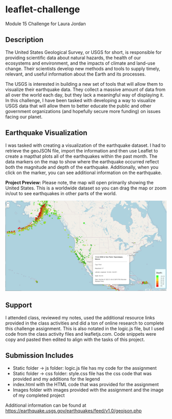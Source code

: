 # leaflet-challenge
Module 15 Challenge for Laura Jordan

## Description
The United States Geological Survey, or USGS for short, is responsible for providing scientific data about natural hazards, the health of our ecosystems and environment, and the impacts of climate and land-use change. Their scientists develop new methods and tools to supply timely, relevant, and useful information about the Earth and its processes.

The USGS is interested in building a new set of tools that will allow them to visualize their earthquake data. They collect a massive amount of data from all over the world each day, but they lack a meaningful way of displaying it. In this challenge, I have been tasked with developing a way to visualize USGS data that will allow them to better educate the public and other government organizations (and hopefully secure more funding) on issues facing our planet.

## Earthquake Visualization
I was tasked with creating a visualization of the earthquake dataset. I had to retrieve the geoJSON file, import the information and then use Leaflet to create a mapthat plots all of the earthquakes within the past month. The data markers on the map to show where the earthquake occurred reflect both the magnitude and depth of the earthquake. Additionally, when you click on the marker, you can see additional information on the earthquake.

**Project Preview:** 
Please note, the map will open primarily showing the United States. This is a worldwide dataset so you can drag the map or zoom in/out to see earthquakes in other parts of the world.

![My Image](Images/LJ_Earthquake_Dashboard.png)

## Support
I attended class, reviewed my notes, used the additional resource links provided in the class activities and did a ton of online research to complete this challenge assignment. This is also notated in the logic.js file,  but I used code from the class activity files and leafletjs.com. Code snippets were copy and pasted then edited to align with the tasks of this project.

## Submission Includes 
* Static folder -> js folder: logic.js file has my code for the assignment
* Static folder -> css folder: style.css file has the css code that was provided and my additions for the legend 
* index.html with the HTML code that was provided for the assignment
* Images folder with images provided with the assignment and the image of my completed project
 
Additional information can be found at https://earthquake.usgs.gov/earthquakes/feed/v1.0/geojson.php


